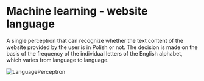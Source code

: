 # Machine learning - website language
A single perceptron that can recognize whether the text content of the website provided by the user is in Polish or not. The decision is made on the basis of the frequency of the individual letters of the English alphabet, which varies from language to language.

![LanguagePerceptron](https://user-images.githubusercontent.com/80364596/133317357-f96bb35a-8004-454d-ba7d-21215a691b27.jpg)
